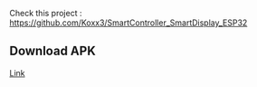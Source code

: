 Check this project : https://github.com/Koxx3/SmartController_SmartDisplay_ESP32

## Download APK

[Link](https://raw.githubusercontent.com/koxx3/SmartController_SmartDisplay_android/master/app/release/app-release.apk)
